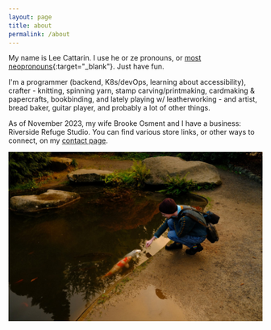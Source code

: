 ```yaml
---
layout: page
title: about
permalink: /about
---
```


My name is Lee Cattarin. I use he or ze pronouns, or [most neopronouns](https://en.pronouns.page/@lee.cattarin){:target="_blank"}. Just have fun.

I'm a programmer (backend, K8s/devOps, learning about accessibility), crafter - knitting, spinning yarn, stamp carving/printmaking, cardmaking & papercrafts, bookbinding, and lately playing w/ leatherworking - and artist, bread baker, guitar player, and probably a lot of other things.

As of November 2023, my wife Brooke Osment and I have a business: Riverside Refuge Studio. You can find various store links, or other ways to connect, on my [contact page](contact).

![A koi pond in fall afternoon light. A person in a knitted dark teal sweater crouches in front of the pond and extends hir hand towards the surface of the water. Several curious koi are arriving to see what the matter is, and one white koi has stuck its face a bit out of the water to reach toward hir hand.](assets/img/koi-pond.jpg)
